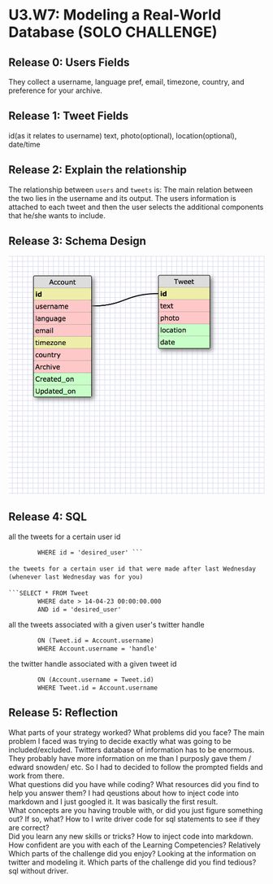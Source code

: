 # U3.W7: Modeling a Real-World Database (SOLO CHALLENGE)

## Release 0: Users Fields
They collect a username, language pref, email, timezone, country, and preference for your archive.

## Release 1: Tweet Fields
id(as it relates to username) text, photo(optional), location(optional), date/time

## Release 2: Explain the relationship
The relationship between `users` and `tweets` is: 
The main relation between the two lies in the username and its output.  The users information is attached to each tweet and then the user selects the additional components that he/she wants to include.

## Release 3: Schema Design
![not working](https://github.com/aubuchcl/phase_0_unit_3/raw/master/week_7/imgs/twitter.png)

## Release 4: SQL 


all the tweets for a certain user id

```SELECT * FROM Tweet
 		WHERE id = 'desired_user' ```

the tweets for a certain user id that were made after last Wednesday (whenever last Wednesday was for you)

```SELECT * FROM Tweet
		WHERE date > 14-04-23 00:00:00.000
		AND id = 'desired_user'
```

all the tweets associated with a given user's twitter handle

```SELECT Tweet.text FROM Tweet JOIN Account
		ON (Tweet.id = Account.username)
		WHERE Account.username = 'handle'
```	


the twitter handle associated with a given tweet id


```SELECT Account.username FROM Account JOIN Tweet
		ON (Account.username = Tweet.id)
		WHERE Tweet.id = Account.username
```
 

## Release 5: Reflection

What parts of your strategy worked? What problems did you face?  The main problem I faced was trying to decide exactly what was going to be included/excluded.  Twitters database of information has to be enormous.  They probably have more information on me than I purposly gave them / edward snowden/ etc.  So I had to decided to follow the prompted fields and work from there.            
What questions did you have while coding? What resources did you find to help you answer them?      I had qeustions about how to inject code into markdown and I just googled it.  It was basically the first result.                  
What concepts are you having trouble with, or did you just figure something out? If so, what?     How to I write driver code for sql statements to see if they are correct?         
Did you learn any new skills or tricks?
  How to inject code into markdown.               
How confident are you with each of the Learning Competencies?
     Relatively
Which parts of the challenge did you enjoy?
   Looking at the information on twitter and modeling it.
Which parts of the challenge did you find tedious?
   sql without driver.
